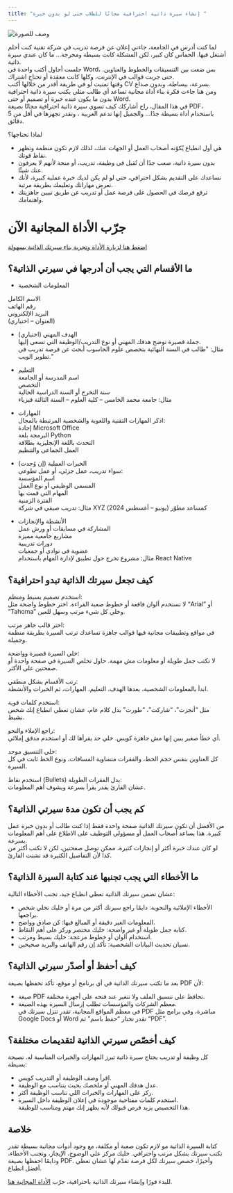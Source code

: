 ```yaml
---
title: "إنشاء سيرة ذاتية احترافية مجانًا للطلاب حتى لو بدون خبرة "
---
```

![وصف للصورة](/img.png "عنوان الصورة")

لما كنت أدرس في الجامعة، جاءني إعلان عن فرصة تدريب في شركة تقنية كنت أحلم أشتغل فيها. الحماس كان كبير، لكن المشكلة كانت بسيطة ومحرجة... ما كان عندي سيرة ذاتية.  
جلست أحاول أكتب واحدة في Word، بس ضعت بين التنسيقات والخطوط والعناوين. حتى جربت قوالب في الإنترنت، وكلها كانت معقدة أو تحتاج اشتراك.  
وقتها تمنيت لو في طريقة أقدر من خلالها أكتب CV بسرعة، ببساطة، وبدون صداع.  
ومن هنا جاءت فكرة بناء أداة مجانية تساعد أي طالب مثلي يكتب سيرة ذاتية احترافية بدون ما يكون عنده خبرة أو تصميم أو حتى Word.  
في هذا المقال، راح أشاركك كيف تسوي سيرة ذاتية احترافية مجانًا بصيغة PDF، باستخدام أداة بسيطة جدًا... والجميل إنها تدعم العربية ، وتقدر تجهزها في أقل من 5 دقائق.

لماذا تحتاجها؟  
*  هي أول انطباع يُكوّنه أصحاب العمل أو الجهات عنك، لذلك لازم تكون منظمة وتظهر نقاط قوتك.  
*  بدون سيرة ذاتية، صعب جدًا أن تُقبل في وظيفة، تدريب، أو منحة لأنهم لا يعرفون عنك شيئًا.  
*  تساعدك على التقديم بشكل احترافي، حتى لو لم يكن لديك خبرة عملية كبيرة، لأنك تعرض مهاراتك وتعليمك بطريقة مرتبة.  
*  ترفع فرصك في الحصول على فرصة عمل أو تدريب عن طريق تبيين جاهزيتك واهتمامك.

# جرّب الأداة المجانية الآن

[اضغط هنا لزيارة الأداة وتجربة بناء سيرتك الذاتية بسهولة](https://harbaacv.com)

## ما الأقسام التي يجب أن أدرجها في سيرتي الذاتية؟

* المعلومات الشخصية

الاسم الكامل  
رقم الهاتف  
البريد الإلكتروني  
(العنوان – اختياري)

* الهدف المهني (اختياري)  
جملة قصيرة توضح هدفك المهني أو نوع التدريب/الوظيفة التي تسعى إليها.  
مثال: "طالب في السنة النهائية بتخصص علوم الحاسوب أبحث عن فرصة تدريب في تطوير الويب."

* التعليم  
اسم المدرسة أو الجامعة  
التخصص  
سنة التخرج أو السنة الدراسية الحالية  
مثال: جامعة محمد الخامس – كلية العلوم – السنة الثالثة فيزياء

* المهارات  
اذكر المهارات التقنية واللغوية والشخصية المرتبطة بالمجال:  
إجادة Microsoft Office  
البرمجة بلغة Python  
التحدث باللغة الإنجليزية بطلاقة  
العمل الجماعي والتنظيم

* الخبرات العملية (إن وُجدت)  
سواء تدريب، عمل جزئي، أو عمل تطوعي:  
اسم المؤسسة  
المسمى الوظيفي أو نوع العمل  
المهام التي قمت بها  
الفترة الزمنية  
مثال: تدريب صيفي في شركة XYZ كمساعد مطوّر (يونيو – أغسطس 2024)

* الأنشطة والإنجازات  
المشاركة في مسابقات أو ورش عمل  
مشاريع جامعية مميزة  
دورات تدريبية  
عضوية في نوادي أو جمعيات  
مثال: مشروع تخرج حول تطبيق لإدارة المهام باستخدام React Native

## كيف تجعل سيرتك الذاتية تبدو احترافية؟

استخدم تصميم بسيط ومنظم:  
لا تستخدم ألوان فاقعة أو خطوط صعبة القراءة. اختر خطوط واضحة مثل “Arial” أو “Tahoma” وخلي كل شيء مرتب وسهل للعين.

اختر قالب جاهز مرتب:  
في مواقع وتطبيقات مجانية فيها قوالب جاهزة تساعدك ترتب السيرة بطريقة منظمة وجميلة.

خلي السيرة قصيرة وواضحة:  
لا تكتب جمل طويلة أو معلومات مش مهمة. حاول تخلص السيرة في صفحة واحدة أو صفحتين على الأكثر.

رتب الأقسام بشكل منطقي:  
ابدأ بالمعلومات الشخصية، بعدها الهدف، التعليم، المهارات، ثم الخبرات والأنشطة.

استخدم كلمات قوية:  
مثل “أنجزت”، “شاركت”، “طورت” بدل كلام عام، عشان تعطي انطباع إنك شخص نشيط.

راجع الإملاء والنحو:  
أي خطأ صغير يبين إنها مش جاهزة كويس. خلي حد يقرأها لك أو استخدم مدقق إملائي.

خلي التنسيق موحد:  
كل العناوين بنفس حجم الخط، والفقرات متساوية المسافات، ونوع الخط ثابت في كل السيرة.

استخدم نقاط (Bullets) بدل الفقرات الطويلة:  
عشان القارئ يقدر يقرأ بسرعة ويشوف أهم المعلومات.

## كم يجب أن تكون مدة سيرتي الذاتية؟

من الأفضل أن تكون سيرتك الذاتية صفحة واحدة فقط إذا كنت طالب أو بدون خبرة عمل كبيرة. هذا يساعد أصحاب العمل أو مسؤولي التوظيف على الاطلاع على أهم المعلومات بسرعة.  
لو كان عندك خبرة أكثر أو إنجازات كثيرة، ممكن توصل صفحتين، لكن لا تكتب أكثر من كذا لأن التفاصيل الكثيرة قد تشتت القارئ.

## ما الأخطاء التي يجب تجنبها عند كتابة السيرة الذاتية؟

عشان تضمن سيرتك الذاتية تعطي انطباع جيد، تجنب الأخطاء التالية:  
*  الأخطاء الإملائية والنحوية: دايمًا راجع سيرتك أكثر من مرة أو خليك تخلي شخص يراجعها.  
*  المعلومات الغير دقيقة أو المبالغ فيها: كن صادق وواضح.  
*  كتابة جمل طويلة أو غير واضحة: خليك مختصر وركز على أهم النقاط.  
*  استخدام ألوان أو خطوط مزعجة: خليك بسيط ومرتب.  
*  نسيان تحديث البيانات الشخصية: تأكد إن رقم الهاتف والبريد صحيحين.

## كيف أحفظ أو أصدّر سيرتي الذاتية؟

بعد ما تكتب سيرتك الذاتية في أي برنامج أو موقع، تأكد تحفظها بصيغة PDF لأن:  
*  صيغة PDF تحافظ على تنسيق الملف ولا تتغير عند فتحه على أجهزة مختلفة.  
*  معظم الشركات والمؤسسات تطلب إرسال السيرة بهذه الصيغة.  
في معظم المواقع المجانية، تقدر تنزل سيرتك في PDF مباشرة، وفي برامج مثل Google Docs أو Word تقدر تختار “حفظ باسم” ثم “PDF”.

## كيف أخصّص سيرتي الذاتية لتقديمات مختلفة؟

كل وظيفة أو تدريب يحتاج سيرة ذاتية تبرز المهارات والخبرات المناسبة له. نصيحة بسيطة:  
*  اقرأ وصف الوظيفة أو التدريب كويس.  
*  عدل هدفك المهني أو ملخصك بحيث يتناسب مع الوظيفة.  
*  ركز على المهارات والخبرات اللي تناسب الوظيفة أكثر.  
*  استخدم كلمات مفتاحية موجودة في إعلان الوظيفة داخل السيرة.  
هذا التخصيص يزيد فرص قبولك لأنه يظهر إنك مهتم ومناسب للوظيفة.

##  خلاصة

كتابة السيرة الذاتية مو لازم تكون صعبة أو مكلفة، مع وجود أدوات مجانية بسيطة تقدر تكتب سيرتك بشكل مرتب واحترافي. خليك مركز على الوضوح، الإيجاز، وتجنب الأخطاء، ودايمًا احفظها بصيغة PDF. وأخيرًا، خصص سيرتك لكل فرصة تقدّم لها عشان تعطي أفضل انطباع.

للبدء فورًا وإنشاء سيرتك الذاتية باحترافية، جرّب [الأداة المجانية هنا](https://harbaacv.com).


